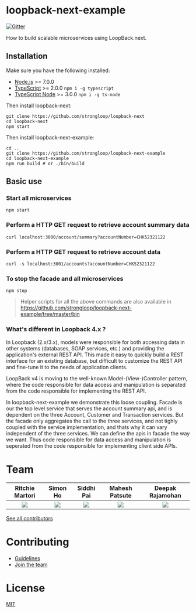 # loopback-next-example

[![Gitter](https://img.shields.io/gitter/room/nwjs/nw.js.svg)](https://gitter.im/strongloop/loopback)

How to build scalable microservices using LoopBack.next.

## Installation

Make sure you have the following installed:

- [Node.js](https://nodejs.org/en/download/) >= 7.0.0
- [TypeScript](https://www.typescriptlang.org/) >= 2.0.0 `npm i -g typescript`
- [TypeScript Node](https://github.com/TypeStrong/ts-node) >= 3.0.0 `npm i -g ts-node`

Then install loopback-next:

```shell
git clone https://github.com/strongloop/loopback-next
cd loopback-next
npm start
```

Then install loopback-next-example:

```shell
cd ..
git clone https://github.com/strongloop/loopback-next-example
cd loopback-next-example
npm run build # or ./bin/build
```

## Basic use

### Start all microservices

```shell
npm start
```

### Perform a HTTP GET request to retrieve account summary data

```shell
curl localhost:3000/account/summary?accountNumber=CHK52321122
```

### Perform a HTTP GET request to retrieve account data

```
curl -s localhost:3001/accounts?accountNumber=CHK52321122
```

### To stop the facade and all microservices

```
npm stop
```

> Helper scripts for all the above commands are also available in
> https://github.com/strongloop/loopback-next-example/tree/master/bin

### What's different in Loopback 4.x ?

In Loopback (2.x/3.x), models were responsible for both accessing data in other systems (databases, SOAP services, etc.) and providing the application's external REST API. This made it easy to quickly build a REST interface for an existing database, but difficult to customize the REST API and fine-tune it to the needs of application clients.

LoopBack v4 is moving to the well-known Model-(View-)Controller pattern, where the code responsible for data access and manipulation is separated from the code responsible for implementing the REST API.

In loopback-next-example we demonstrate this loose coupling. Facade is our the top level service that serves the account summary api, and is dependent on the three Account, Customer and Transaction services. But the facade only aggregates the call to the three services, and not tighly coupled with the service implementation, and thats why it can vary independent of the three services. We can define the apis in facade the way we want. Thus code responsible for data access and manipulation is seperated from the code responsible for implementing client side APIs.

# Team

Ritchie Martori|Simon Ho|Siddhi Pai|Mahesh Patsute|Deepak Rajamohan
:-:|:-:|:-:|:-:|:-:
[<img src="https://avatars2.githubusercontent.com/u/462228?v=3&s=60">](http://github.com/ritch")|<a href="http://github.com/superkhau"><img src="https://avatars1.githubusercontent.com/u/1617364?v=3&s=60"></a>|<a href="http://github.com/siddhipai"><img src="https://avatars0.githubusercontent.com/u/15273582?v=3&u=d53eb3a459e72484c0ffed865c4e41f9ed9b4fdf&s=60"></a>|<a href="http://github.com/mpatsute"><img src="https://avatars3.githubusercontent.com/u/24725376?v=3&s=60">|<a href="http://github.com/deepakrkris"><img src="https://avatars2.githubusercontent.com/u/7688315?v=3&s=60"></a>

[See all contributors](https://github.com/strongloop/loopback-next-example/graphs/contributors)

# Contributing

- [Guidelines](https://github.com/strongloop/loopback-next/wiki/Contributing)
- [Join the team](https://github.com/strongloop/loopback-next/wiki/Contributing#join-the-team)

# License

[MIT](https://github.com/strongloop/loopback-next-example/blob/master/LICENSE)
